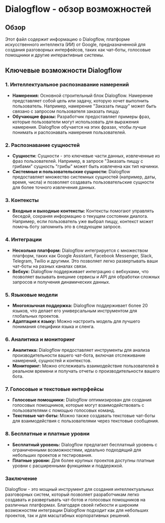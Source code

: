 # Dialogflow - обзор возможностей

## Обзор

Этот файл содержит информацию о Dialogflow, платформе искусственного интеллекта (ИИ) от Google, предназначенной для создания разговорных интерфейсов, таких как чат-боты, голосовые помощники и другие интерактивные системы.

## Ключевые возможности Dialogflow

### 1. Интеллектуальное распознавание намерений

- **Намерения:** Основной строительный блок Dialogflow. Намерение представляет собой цель или задачу, которую хочет выполнить пользователь. Например, намерение "Заказать пиццу" может быть связано с запросом пользователя заказать пиццу.
- **Обучающие фразы:** Разработчик предоставляет примеры фраз, которые пользователи могут использовать для выражения намерения. Dialogflow обучается на этих фразах, чтобы лучше понимать и распознавать намерения пользователей.

### 2. Распознавание сущностей

- **Сущности:** Сущности - это ключевые части данных, извлеченные из фраз пользователей. Например, в запросе "Заказать пиццу с грибами" сущность "грибы" может быть извлечена как тип начинки.
- **Системные и пользовательские сущности:** Dialogflow предоставляет множество системных сущностей (например, даты, время, числа) и позволяет создавать пользовательские сущности для более точного извлечения данных.

### 3. Контексты

- **Входные и выходные контексты:** Контексты помогают управлять беседой, сохраняя информацию о текущем состоянии диалога. Например, если пользователь уже выбрал пиццу, контекст может помочь боту запомнить это в следующем запросе.

### 4. Интеграции

- **Несколько платформ:** Dialogflow интегрируется с множеством платформ, таких как Google Assistant, Facebook Messenger, Slack, Telegram, Twilio и другими. Это позволяет легко развертывать ваши чат-боты на разных каналах связи.
- **Вебхук:** Dialogflow поддерживает интеграцию с вебхуками, что позволяет вызывать внешние сервисы и API для обработки сложных запросов и получения динамических данных.

### 5. Языковые модели

- **Многоязычная поддержка:** Dialogflow поддерживает более 20 языков, что делает его универсальным инструментом для глобальных проектов.
- **Адаптация к языку:** Можно настроить модель для лучшего понимания специфики языка и сленга.

### 6. Аналитика и мониторинг

- **Аналитика:** Dialogflow предоставляет инструменты для анализа производительности вашего чат-бота, включая отслеживание намерений, сущностей и контекстов.
- **Мониторинг:** Можно отслеживать взаимодействие пользователей в реальном времени и получать отчеты о производительности вашего бота.

### 7. Голосовые и текстовые интерфейсы

- **Голосовые помощники:** Dialogflow оптимизирован для создания голосовых помощников, которые могут взаимодействовать с пользователями с помощью голосовых команд.
- **Текстовые чат-боты:** Можно также создавать текстовые чат-боты для взаимодействия с пользователями через текстовые сообщения.

### 8. Бесплатные и платные уровни

- **Бесплатный уровень:** Dialogflow предлагает бесплатный уровень с ограниченными возможностями, идеально подходящий для небольших проектов и тестирования.
- **Платные уровни:** Для более крупных проектов доступны платные уровни с расширенными функциями и поддержкой.

### Заключение

Dialogflow - это мощный инструмент для создания интеллектуальных разговорных систем, который позволяет разработчикам легко создавать и развертывать чат-ботов и голосовых помощников на различных платформах. Благодаря своей гибкости и широким возможностям интеграции Dialogflow подходит как для небольших проектов, так и для масштабных корпоративных решений.